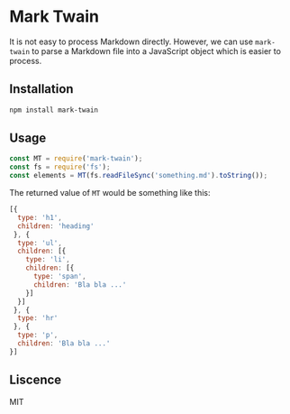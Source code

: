 # Mark Twain

It is not easy to process Markdown directly. However, we can use `mark-twain` to parse a Markdown file into a JavaScript object which is easier to process.

## Installation

```bash
npm install mark-twain
```

## Usage

```js
const MT = require('mark-twain');
const fs = require('fs');
const elements = MT(fs.readFileSync('something.md').toString());
```

The returned value of `MT` would be something like this:

```js
[{
  type: 'h1',
  children: 'heading'
 }, {
  type: 'ul',
  children: [{
    type: 'li',
    children: [{
      type: 'span',
      children: 'Bla bla ...'
    }]
  }]
 }, {
  type: 'hr'
 }, {
  type: 'p',
  children: 'Bla bla ...'
}]
```

## Liscence

MIT
